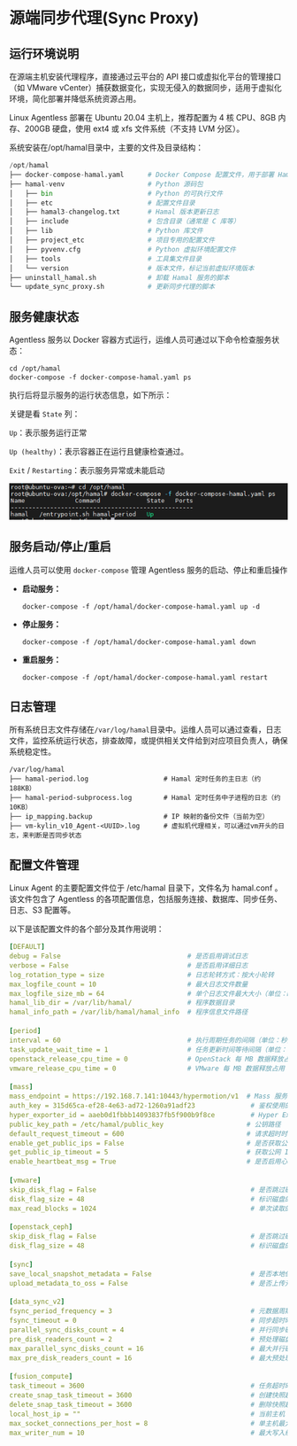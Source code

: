 # **源端同步代理(Sync Proxy)**

## **运行环境说明**

在源端主机安装代理程序，直接通过云平台的 API 接口或虚拟化平台的管理接口（如 VMware vCenter）捕获数据变化，实现无侵入的数据同步，适用于虚拟化环境，简化部署并降低系统资源占用。

Linux Agentless 部署在 Ubuntu 20.04 主机上，推荐配置为 4 核 CPU、8GB 内存、200GB 硬盘，使用 ext4 或 xfs 文件系统（不支持 LVM 分区）。

系统安装在/opt/hamal目录中，主要的文件及目录结构：

```python
/opt/hamal
├── docker-compose-hamal.yaml      # Docker Compose 配置文件，用于部署 Hamal 服务
├── hamal-venv                     # Python 源码包
│   ├── bin                        # Python 的可执行文件
│   ├── etc                        # 配置文件目录
│   ├── hamal3-changelog.txt       # Hamal 版本更新日志
│   ├── include                    # 包含目录（通常是 C 库等）
│   ├── lib                        # Python 库文件
│   ├── project_etc                # 项目专用的配置文件
│   ├── pyvenv.cfg                 # Python 虚拟环境配置文件
│   ├── tools                      # 工具集文件目录
│   └── version                    # 版本文件，标记当前虚拟环境版本
├── uninstall_hamal.sh             # 卸载 Hamal 服务的脚本
└── update_sync_proxy.sh           # 更新同步代理的脚本
```

## **服务健康状态**

Agentless 服务以 Docker 容器方式运行，运维人员可通过以下命令检查服务状态：

```plain&#x20;text
cd /opt/hamal
docker-compose -f docker-compose-hamal.yaml ps
```

执行后将显示服务的运行状态信息，如下所示：

关键是看 `State` 列：

 `Up`：表示服务运行正常

 `Up (healthy)`：表示容器正在运行且健康检查通过。

 `Exit` / `Restarting`：表示服务异常或未能启动

![](./images/timedtaskrelatedconfiguration-agentlessmode_synchronousagentprogramoperationandmaintenance-1.png)

## **服务启动/停止/重启**

运维人员可以使用 `docker-compose` 管理 Agentless 服务的启动、停止和重启操作

* **启动服务：**

  ```plain&#x20;text
  docker-compose -f /opt/hamal/docker-compose-hamal.yaml up -d
  ```

* **停止服务：**

  ```plain&#x20;text
  docker-compose -f /opt/hamal/docker-compose-hamal.yaml down
  ```

* **重启服务：**

  ```plain&#x20;text
  docker-compose -f /opt/hamal/docker-compose-hamal.yaml restart
  ```

## **日志管理**

所有系统日志文件存储在`/var/log/hamal`目录中。运维人员可以通过查看，日志文件，监控系统运行状态，排查故障，或提供相关文件给到对应项目负责人，确保系统稳定性。

```plain&#x20;text
/var/log/hamal
├── hamal-period.log                   # Hamal 定时任务的主日志（约 188KB）
├── hamal-period-subprocess.log        # Hamal 定时任务中子进程的日志（约 10KB）
├── ip_mapping.backup                  # IP 映射的备份文件（当前为空）
├── vm-kylin_v10_Agent-<UUID>.log      # 虚拟机代理相关，可以通过vm开头的日志，来判断是否同步状态
```

## **配置文件管理**

Linux Agent 的主要配置文件位于 /etc/hamal 目录下，文件名为 hamal.conf 。该文件包含了 Agentless 的各项配置信息，包括服务连接、数据库、同步任务、日志、S3 配置等。

以下是该配置文件的各个部分及其作用说明：

```yaml
[DEFAULT]
debug = False                                # 是否启用调试日志
verbose = False                              # 是否启用详细日志
log_rotation_type = size                     # 日志轮转方式：按大小轮转
max_logfile_count = 10                       # 最大日志文件数量
max_logfile_size_mb = 64                     # 单个日志文件最大大小（单位：MB）
hamal_lib_dir = /var/lib/hamal/              # 程序数据目录
hamal_info_path = /var/lib/hamal/hamal_info  # 程序信息文件路径

[period]
interval = 60                                # 执行周期任务的间隔（单位：秒）
task_update_wait_time = 1                    # 任务更新时间等待间隔（单位：秒）
openstack_release_cpu_time = 0               # OpenStack 每 MB 数据释放占用 CPU 时间（单位：毫秒）
vmware_release_cpu_time = 0                  # VMware 每 MB 数据释放占用 CPU 时间（单位：毫秒）

[mass]
mass_endpoint = https://192.168.7.141:10443/hypermotion/v1  # Mass 服务 API 地址
auth_key = 315d65ca-ef28-4e63-ad72-1260a91adf23              # 鉴权使用的密钥
hyper_exporter_id = aaeb0d1fbbb14093837fb5f900b9f8ce         # Hyper Exporter 的唯一 ID
public_key_path = /etc/hamal/public_key                     # 公钥路径
default_request_timeout = 600                               # 请求超时时间（单位：秒）
enable_get_public_ips = False                               # 是否获取公网 IP
get_public_ip_timeout = 5                                   # 获取公网 IP 的超时时间（单位：秒）
enable_heartbeat_msg = True                                 # 是否启用心跳上报

[vmware]
skip_disk_flag = False                                       # 是否跳过磁盘标识检查
disk_flag_size = 48                                          # 标识磁盘的最小容量（单位：MB）
max_read_blocks = 1024                                       # 单次读取的最大块数

[openstack_ceph]
skip_disk_flag = False                                       # 是否跳过磁盘标识检查
disk_flag_size = 48                                          # 标识磁盘的最小容量（单位：MB）

[sync]
save_local_snapshot_metadata = False                         # 是否本地保存快照元数据
upload_metadata_to_oss = False                               # 是否上传元数据到 OSS

[data_sync_v2]
fsync_period_frequency = 3                                   # 元数据周期同步频率（单位：秒）
fsync_timeout = 0                                            # 同步超时时间（单位：秒）
parallel_sync_disks_count = 4                                # 并行同步磁盘数量
pre_disk_readers_count = 2                                   # 预处理磁盘读取线程数
max_parallel_sync_disks_count = 16                           # 最大并行磁盘同步数量
max_pre_disk_readers_count = 16                              # 最大预处理磁盘读取线程数

[fusion_compute]
task_timeout = 3600                                          # 任务超时时间（单位：秒）
create_snap_task_timeout = 3600                              # 创建快照超时时间（单位：秒）
delete_snap_task_timeout = 3600                              # 删除快照超时时间（单位：秒）
local_host_ip = ""                                           # 当前主机 IP（可选）
max_socket_connections_per_host = 8                          # 单主机最大连接数
max_writer_num = 10                                          # 最大写入线程数
```